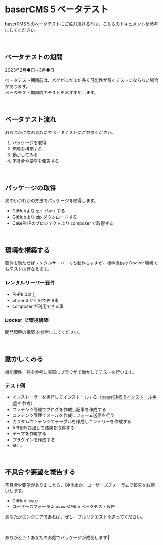 # baserCMS５ベータテスト

baserCMS５のベータテストにご協力頂ける方は、こちらのドキュメントを参考にしてください。

　
## ベータテストの期間

2023年2月●日〜3月●日  

ベータテスト期間前は、バグがまだまだ多く可能性が高くテストにならない場合があります。  
ベータテスト期間内のテストをおすすめします。

　
## ベータテスト流れ

おおまかに次の流れにてベータテストにご参加ください。

1. パッケージを取得 
2. 環境を構築する 
3. 動かしてみる 
4. 不具合や要望を報告する

　
## パッケージの取得

次のいづれかの方法でパッケージを取得します。

- GitHubより `git clone` する
- GitHubより zip ダウンロードする
- CakePHPのプロジェクトより composer で取得する

　
## 環境を構築する
 
要件を満たせばレンタルサーバーでも動作しますが、標準提供の Docker 環境でもテストは行なえます。

### レンタルサーバー要件

- PHP8.0以上
- php-intl が利用できる事
- composer が利用できる事

### Docker で環境構築

開発環境の構築 を参考にしてください。

　
## 動かしてみる

機能要件一覧を参考に実際にブラウザで動かしてテストを行います。

### テスト例
- インストーラーを実行してインストールする（[baserCMS５インストール手順](./preparation/installer) を参考）
- コンテンツ管理でブログを作成し記事を作成する
- コンテンツ管理でメールを作成しフォーム送信を行う
- カスタムコンテンツでテーブルを作成しエントリーを作成する
- APIを呼び出して結果を取得する
- テーマを作成する
- プラグインを作成する
- etc...

　
## 不具合や要望を報告する

不具合や要望がありましたら、GitHubか、ユーザーズフォーラムで報告をお願いします。  

- GitHub Issue
- ユーザーズフォーラム baserCMS５ベータテスト報告

あなたがエンジニアであれば、ぜひ、プルリクエストを送ってください。


　
　

ありがとう！あなたのお陰でパッケージが成長します🎉

　
　
